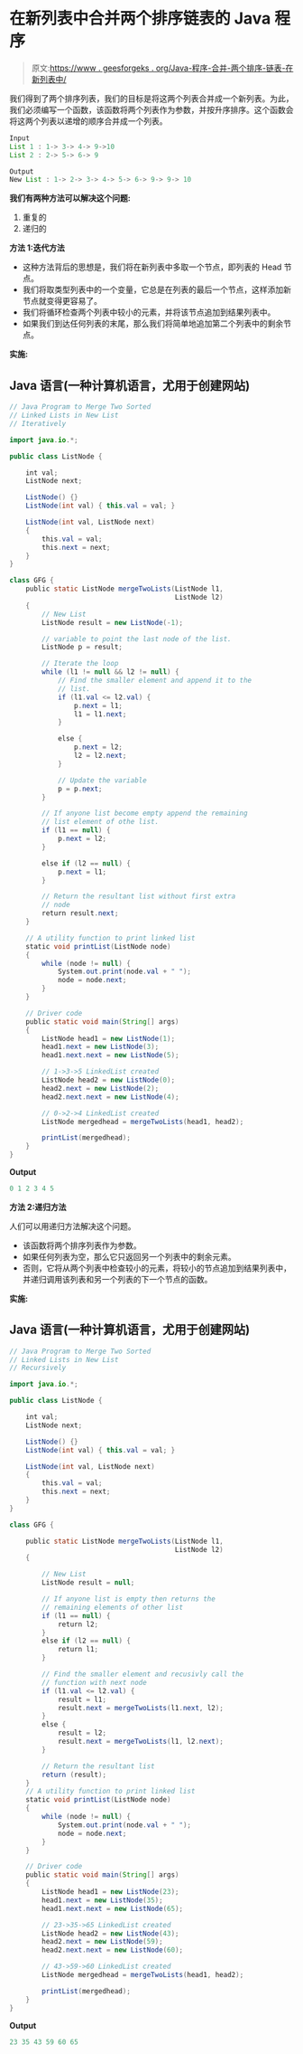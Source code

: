 # 在新列表中合并两个排序链表的 Java 程序

> 原文:[https://www . geesforgeks . org/Java-程序-合并-两个排序-链表-在新列表中/](https://www.geeksforgeeks.org/java-program-to-merge-two-sorted-linked-lists-in-new-list/)

我们得到了两个排序列表，我们的目标是将这两个列表合并成一个新列表。为此，我们必须编写一个函数，该函数将两个列表作为参数，并按升序排序。这个函数会将这两个列表以递增的顺序合并成一个列表。

```java
Input
List 1 : 1-> 3-> 4-> 9->10
List 2 : 2-> 5-> 6-> 9

Output
New List : 1-> 2-> 3-> 4-> 5-> 6-> 9-> 9-> 10
```

**我们有两种方法可以解决这个问题:**

1.  重复的
2.  递归的

**方法 1:迭代方法**

*   这种方法背后的思想是，我们将在新列表中多取一个节点，即列表的 Head 节点。
*   我们将取类型列表中的一个变量，它总是在列表的最后一个节点，这样添加新节点就变得更容易了。
*   我们将循环检查两个列表中较小的元素，并将该节点追加到结果列表中。
*   如果我们到达任何列表的末尾，那么我们将简单地追加第二个列表中的剩余节点。

**实施:**

## Java 语言(一种计算机语言，尤用于创建网站)

```java
// Java Program to Merge Two Sorted
// Linked Lists in New List
// Iteratively

import java.io.*;

public class ListNode {

    int val;
    ListNode next;

    ListNode() {}
    ListNode(int val) { this.val = val; }

    ListNode(int val, ListNode next)
    {
        this.val = val;
        this.next = next;
    }
}

class GFG {
    public static ListNode mergeTwoLists(ListNode l1,
                                         ListNode l2)
    {
        // New List
        ListNode result = new ListNode(-1);

        // variable to point the last node of the list.
        ListNode p = result;

        // Iterate the loop
        while (l1 != null && l2 != null) {
            // Find the smaller element and append it to the
            // list.
            if (l1.val <= l2.val) {
                p.next = l1;
                l1 = l1.next;
            }

            else {
                p.next = l2;
                l2 = l2.next;
            }

            // Update the variable
            p = p.next;
        }

        // If anyone list become empty append the remaining
        // list element of othe list.
        if (l1 == null) {
            p.next = l2;
        }

        else if (l2 == null) {
            p.next = l1;
        }

        // Return the resultant list without first extra
        // node
        return result.next;
    }

    // A utility function to print linked list
    static void printList(ListNode node)
    {
        while (node != null) {
            System.out.print(node.val + " ");
            node = node.next;
        }
    }

    // Driver code
    public static void main(String[] args)
    {
        ListNode head1 = new ListNode(1);
        head1.next = new ListNode(3);
        head1.next.next = new ListNode(5);

        // 1->3->5 LinkedList created
        ListNode head2 = new ListNode(0);
        head2.next = new ListNode(2);
        head2.next.next = new ListNode(4);

        // 0->2->4 LinkedList created
        ListNode mergedhead = mergeTwoLists(head1, head2);

        printList(mergedhead);
    }
}
```

**Output**

```java
0 1 2 3 4 5 
```

**方法 2:递归方法**

人们可以用递归方法解决这个问题。

*   该函数将两个排序列表作为参数。
*   如果任何列表为空，那么它只返回另一个列表中的剩余元素。
*   否则，它将从两个列表中检查较小的元素，将较小的节点追加到结果列表中，并递归调用该列表和另一个列表的下一个节点的函数。

**实施:**

## Java 语言(一种计算机语言，尤用于创建网站)

```java
// Java Program to Merge Two Sorted
// Linked Lists in New List
// Recursively

import java.io.*;

public class ListNode {

    int val;
    ListNode next;

    ListNode() {}
    ListNode(int val) { this.val = val; }

    ListNode(int val, ListNode next)
    {
        this.val = val;
        this.next = next;
    }
}

class GFG {

    public static ListNode mergeTwoLists(ListNode l1,
                                         ListNode l2)
    {

        // New List
        ListNode result = null;

        // If anyone list is empty then returns the
        // remaining elements of other list
        if (l1 == null) {
            return l2;
        }
        else if (l2 == null) {
            return l1;
        }

        // Find the smaller element and recusivly call the
        // function with next node
        if (l1.val <= l2.val) {
            result = l1;
            result.next = mergeTwoLists(l1.next, l2);
        }
        else {
            result = l2;
            result.next = mergeTwoLists(l1, l2.next);
        }

        // Return the resultant list
        return (result);
    }
    // A utility function to print linked list
    static void printList(ListNode node)
    {
        while (node != null) {
            System.out.print(node.val + " ");
            node = node.next;
        }
    }

    // Driver code
    public static void main(String[] args)
    {
        ListNode head1 = new ListNode(23);
        head1.next = new ListNode(35);
        head1.next.next = new ListNode(65);

        // 23->35->65 LinkedList created
        ListNode head2 = new ListNode(43);
        head2.next = new ListNode(59);
        head2.next.next = new ListNode(60);

        // 43->59->60 LinkedList created
        ListNode mergedhead = mergeTwoLists(head1, head2);

        printList(mergedhead);
    }
}
```

**Output**

```java
23 35 43 59 60 65 
```